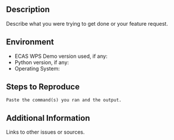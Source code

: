 ## Description

Describe what you were trying to get done or your feature request.

## Environment

* ECAS WPS Demo version used, if any:
* Python version, if any:
* Operating System:

## Steps to Reproduce

```
Paste the command(s) you ran and the output.
```

## Additional Information

Links to other issues or sources.
